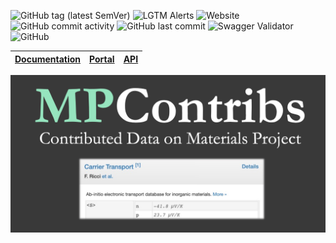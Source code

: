 ![GitHub tag (latest SemVer)](https://img.shields.io/github/v/tag/materialsproject/MPContribs?style=flat-square)
![LGTM Alerts](https://img.shields.io/lgtm/alerts/github/materialsproject/MPContribs?style=flat-square)
![Website](https://img.shields.io/website?down_color=red&down_message=down&label=API&style=flat-square&up_color=green&up_message=up&url=https%3A%2F%2Fapi.mpcontribs.org)
![GitHub commit activity](https://img.shields.io/github/commit-activity/m/materialsproject/MPContribs?style=flat-square)
![GitHub last commit](https://img.shields.io/github/last-commit/materialsproject/MPContribs?style=flat-square)
![Swagger Validator](https://img.shields.io/swagger/valid/3.0?specUrl=https%3A%2F%2Fapi.mpcontribs.org%2Fapispec.json&style=flat-square)
![GitHub](https://img.shields.io/github/license/materialsproject/MPContribs?style=flat-square)

| [Documentation](https://mpcontribs.org) | [Portal](https://portal.mpcontribs.org) | [API](https://api.mpcontribs.org) |
|-----------------------------------------|-----------------------------------------|-----------------------------------|

[![social preview](docs/MPContribsGithubSocial.png)](https://portal.mpcontribs.org)
